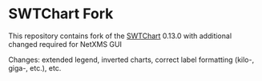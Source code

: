 # SWTChart Fork

This repository contains fork of the [SWTChart](https://projects.eclipse.org/projects/science.swtchart) 0.13.0 with additional changed required for NetXMS GUI

Changes: extended legend, inverted charts, correct label formatting (kilo-, giga-, etc.), etc.

